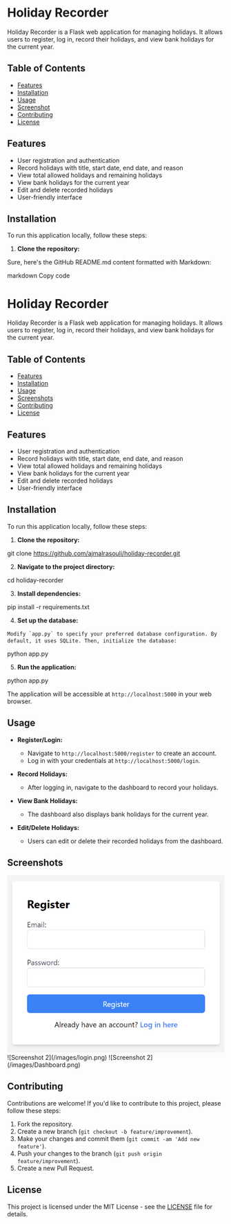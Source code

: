 # Holiday Recorder

Holiday Recorder is a Flask web application for managing holidays. It allows users to register, log in, record their holidays, and view bank holidays for the current year.

## Table of Contents
- [Features](#features)
- [Installation](#installation)
- [Usage](#usage)
- [Screenshot](#screenshots)
- [Contributing](#contributing)
- [License](#license)

## Features

- User registration and authentication
- Record holidays with title, start date, end date, and reason
- View total allowed holidays and remaining holidays
- View bank holidays for the current year
- Edit and delete recorded holidays
- User-friendly interface

## Installation

To run this application locally, follow these steps:

1. **Clone the repository:**



Sure, here's the GitHub README.md content formatted with Markdown:

markdown
Copy code
# Holiday Recorder

Holiday Recorder is a Flask web application for managing holidays. It allows users to register, log in, record their holidays, and view bank holidays for the current year.

## Table of Contents
- [Features](#features)
- [Installation](#installation)
- [Usage](#usage)
- [Screenshots](#screenshots)
- [Contributing](#contributing)
- [License](#license)

## Features

- User registration and authentication
- Record holidays with title, start date, end date, and reason
- View total allowed holidays and remaining holidays
- View bank holidays for the current year
- Edit and delete recorded holidays
- User-friendly interface

## Installation

To run this application locally, follow these steps:

1. **Clone the repository:**

git clone https://github.com/ajmalrasouli/holiday-recorder.git


2. **Navigate to the project directory:**

cd holiday-recorder


3. **Install dependencies:**

pip install -r requirements.txt


4. **Set up the database:**

```vbnet
Modify `app.py` to specify your preferred database configuration. By default, it uses SQLite. Then, initialize the database:
```

python app.py


5. **Run the application:**

python app.py




The application will be accessible at `http://localhost:5000` in your web browser.

## Usage

- **Register/Login:**
  - Navigate to `http://localhost:5000/register` to create an account.
  - Log in with your credentials at `http://localhost:5000/login`.

- **Record Holidays:**
  - After logging in, navigate to the dashboard to record your holidays.

- **View Bank Holidays:**
  - The dashboard also displays bank holidays for the current year.

- **Edit/Delete Holidays:**
  - Users can edit or delete their recorded holidays from the dashboard.

## Screenshots
<img src="/images/register.png">
![Screenshot 2](/images/login.png)
![Screenshot 2](/images/Dashboard.png)

## Contributing

Contributions are welcome! If you'd like to contribute to this project, please follow these steps:

1. Fork the repository.
2. Create a new branch (`git checkout -b feature/improvement`).
3. Make your changes and commit them (`git commit -am 'Add new feature'`).
4. Push your changes to the branch (`git push origin feature/improvement`).
5. Create a new Pull Request.

## License

This project is licensed under the MIT License - see the [LICENSE](LICENSE) file for details.

